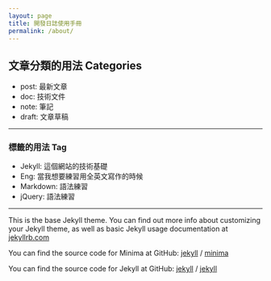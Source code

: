 ```yaml
---
layout: page
title: 開發日誌使用手冊
permalink: /about/
---
```





## 文章分類的用法 Categories
* post: 最新文章
* doc: 技術文件
* note: 筆記
* draft: 文章草稿

---

### 標籤的用法 Tag
* Jekyll: 這個網站的技術基礎
* Eng: 當我想要練習用全英文寫作的時候
* Markdown: 語法練習
* jQuery: 語法練習



---

This is the base Jekyll theme. You can find out more info about customizing your Jekyll theme, as well as basic Jekyll usage documentation at [jekyllrb.com](https://jekyllrb.com/)

You can find the source code for Minima at GitHub:
[jekyll][jekyll-organization] /
[minima](https://github.com/jekyll/minima)

You can find the source code for Jekyll at GitHub:
[jekyll][jekyll-organization] /
[jekyll](https://github.com/jekyll/jekyll)


[jekyll-organization]: https://github.com/jekyll
